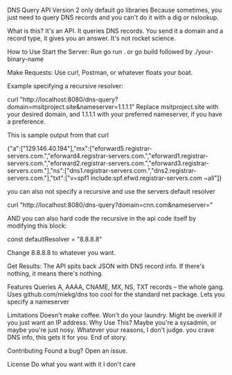 DNS Query API Version 2 only default go libraries
Because sometimes, you just need to query DNS records and you can't do it with a dig or nslookup.

What is this?
It's an API. It queries DNS records. You send it a domain and a record type, it gives you an answer. It's not rocket science.

How to Use
Start the Server: Run go run . or go build followed by ./your-binary-name 

Make Requests: Use curl, Postman, or whatever floats your boat. 


Example specifying a recursive resolver:


curl "http://localhost:8080/dns-query?domain=msitproject.site&nameserver=1.1.1.1"
Replace msitproject.site with your desired domain, and 1.1.1.1 with your preferred nameserver, if you have a preference.

This is sample output from that curl

{"a":["129.146.40.194"],"mx":["eforward5.registrar-servers.com.","eforward4.registrar-servers.com.","eforward1.registrar-servers.com.","eforward2.registrar-servers.com.","eforward3.registrar-servers.com."],"ns":["dns1.registrar-servers.com.","dns2.registrar-servers.com."],"txt":["v=spf1 include:spf.efwd.registrar-servers.com ~all"]}


you can also not specify a recursive and use the servers default resolver 

curl "http://localhost:8080/dns-query?domain=cnn.com&nameserver="

AND you can also hard code the recursive in the api code itself by modifying this block:

const defaultResolver = "8.8.8.8" 

Change 8.8.8.8 to whatever you want. 

Get Results: The API spits back JSON with DNS record info. If there's nothing, it means there's nothing. 



Features
Queries A, AAAA, CNAME, MX, NS, TXT records – the whole gang.
Uses github.com/miekg/dns too cool for the standard net package.
Lets you specify a nameserver


Limitations
Doesn't make coffee.
Won't do your laundry.
Might be overkill if you just want an IP address.
Why Use This?
Maybe you're a sysadmin, or maybe you're just nosy. Whatever your reasons, I don't judge. you crave DNS info, this gets it for you. End of story.

Contributing
Found a bug? Open an issue. 

License
Do what you want with it I don't care

